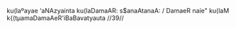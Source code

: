 ku(laºayae ‘aNAzyainta ku(laDamaAR: s$anaAtanaA: /
DamaeR naíe" ku(laM k{(tµamaDamaAeR'iBaBavatyauta //39//